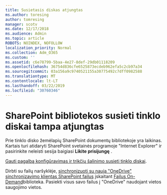 ```yaml
---
title: Susietasis diskas atjungtas
ms.author: toresing
author: tomresing
manager: scotv
ms.date: 12/17/2018
ms.audience: Admin
ms.topic: article
ROBOTS: NOINDEX, NOFOLLOW
localization_priority: Normal
ms.collection: Adm_O365
ms.custom: ''
ms.assetid: c6e78799-5baa-4e27-8def-29db01118209
ms.openlocfilehash: 36754d836cfe6525873ecdeb962efa5c2cb97a34
ms.sourcegitcommit: 03a156a9c9740521155a30775492c7dff0982588
ms.translationtype: MT
ms.contentlocale: lt-LT
ms.lasthandoff: 03/22/2019
ms.locfileid: "30760346"
---
```

# <a name="sharepoint-libraries-mapped-to-network-drives-become-disconnected"></a>SharePoint bibliotekos susieti tinklo diskai tampa atjungtas

Prie tinklo disko žemėlapių SharePoint dokumentų bibliotekoje yra laikinas. Kartais turi atidaryti SharePoint svetainės programoje "Internet Explorer" ir pasirinkite neleisti sesija baigiasi **Likite prisijungę** . 
  
[Gauti pagalbą konfigūravimas ir trikčių šalinimo susieti tinklo diskai](https://support.office.com/article/ef399c67-4578-4c3a-adbe-0b489084eabe.aspx).
  
Dirbti su failų naršyklėje, [sinchronizuoti su nauja "OneDrive" sinchronizavimo klientas SharePoint failus](https://support.office.com/article/6de9ede8-5b6e-4503-80b2-6190f3354a88.aspx) įskaitant [Failus On-Demand](https://support.office.com/article/0e6860d3-d9f3-4971-b321-7092438fb38e.aspx)biblioteka. Pasiekti visus savo failus į "OneDrive" naudojant vietos saugojimo vietos.
  

